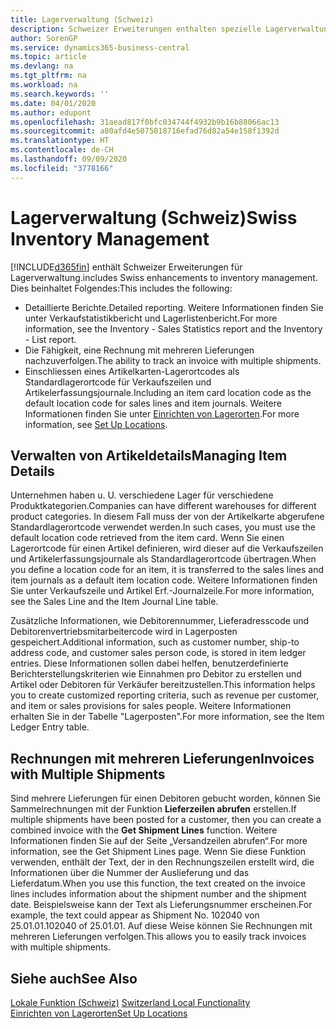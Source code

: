 ```yaml
---
title: Lagerverwaltung (Schweiz)
description: Schweizer Erweiterungen enthalten spezielle Lagerverwaltungsfunktionen.
author: SorenGP
ms.service: dynamics365-business-central
ms.topic: article
ms.devlang: na
ms.tgt_pltfrm: na
ms.workload: na
ms.search.keywords: ''
ms.date: 04/01/2020
ms.author: edupont
ms.openlocfilehash: 31aead817f0bfc034744f4932b9b16b88066ac13
ms.sourcegitcommit: a80afd4e5075018716efad76d82a54e158f1392d
ms.translationtype: HT
ms.contentlocale: de-CH
ms.lasthandoff: 09/09/2020
ms.locfileid: "3778166"
---
```

# <a name="swiss-inventory-management"></a><span data-ttu-id="1fd3f-103">Lagerverwaltung (Schweiz)</span><span class="sxs-lookup"><span data-stu-id="1fd3f-103">Swiss Inventory Management</span></span>
[!INCLUDE[d365fin](../../includes/d365fin_md.md)] <span data-ttu-id="1fd3f-104">enthält Schweizer Erweiterungen für Lagerverwaltung.</span><span class="sxs-lookup"><span data-stu-id="1fd3f-104">includes Swiss enhancements to inventory management.</span></span> <span data-ttu-id="1fd3f-105">Dies beinhaltet Folgendes:</span><span class="sxs-lookup"><span data-stu-id="1fd3f-105">This includes the following:</span></span>  

- <span data-ttu-id="1fd3f-106">Detaillierte Berichte.</span><span class="sxs-lookup"><span data-stu-id="1fd3f-106">Detailed reporting.</span></span>  <span data-ttu-id="1fd3f-107">Weitere Informationen finden Sie unter Verkaufstatistikbericht und Lagerlistenbericht.</span><span class="sxs-lookup"><span data-stu-id="1fd3f-107">For more information, see the Inventory - Sales Statistics report and the Inventory - List report.</span></span>  
- <span data-ttu-id="1fd3f-108">Die Fähigkeit, eine Rechnung mit mehreren Lieferungen nachzuverfolgen.</span><span class="sxs-lookup"><span data-stu-id="1fd3f-108">The ability to track an invoice with multiple shipments.</span></span>  
- <span data-ttu-id="1fd3f-109">Einschliessen eines Artikelkarten-Lagerortcodes als Standardlagerortcode für Verkaufszeilen und Artikelerfassungsjournale.</span><span class="sxs-lookup"><span data-stu-id="1fd3f-109">Including an item card location code as the default location code for sales lines and item journals.</span></span> <span data-ttu-id="1fd3f-110">Weitere Informationen finden Sie unter [Einrichten von Lagerorten](../../inventory-how-setup-locations.md).</span><span class="sxs-lookup"><span data-stu-id="1fd3f-110">For more information, see [Set Up Locations](../../inventory-how-setup-locations.md).</span></span>

## <a name="managing-item-details"></a><span data-ttu-id="1fd3f-111">Verwalten von Artikeldetails</span><span class="sxs-lookup"><span data-stu-id="1fd3f-111">Managing Item Details</span></span>  
<span data-ttu-id="1fd3f-112">Unternehmen haben u. U. verschiedene Lager für verschiedene Produktkategorien.</span><span class="sxs-lookup"><span data-stu-id="1fd3f-112">Companies can have different warehouses for different product categories.</span></span> <span data-ttu-id="1fd3f-113">In diesem Fall muss der von der Artikelkarte abgerufene Standardlagerortcode verwendet werden.</span><span class="sxs-lookup"><span data-stu-id="1fd3f-113">In such cases, you must use the default location code retrieved from the item card.</span></span> <span data-ttu-id="1fd3f-114">Wenn Sie einen Lagerortcode für einen Artikel definieren, wird dieser auf die Verkaufszeilen und Artikelerfassungsjournale als Standardlagerortcode übertragen.</span><span class="sxs-lookup"><span data-stu-id="1fd3f-114">When you define a location code for an item, it is transferred to the sales lines and item journals as a default item location code.</span></span> <span data-ttu-id="1fd3f-115">Weitere Informationen finden Sie unter Verkaufszeile und Artikel Erf.-Journalzeile.</span><span class="sxs-lookup"><span data-stu-id="1fd3f-115">For more information, see the Sales Line and the Item Journal Line table.</span></span>  

<span data-ttu-id="1fd3f-116">Zusätzliche Informationen, wie Debitorennummer, Lieferadresscode und Debitorenvertriebsmitarbeitercode wird in Lagerposten gespeichert.</span><span class="sxs-lookup"><span data-stu-id="1fd3f-116">Additional information, such as customer number, ship-to address code, and customer sales person code, is stored in item ledger entries.</span></span> <span data-ttu-id="1fd3f-117">Diese Informationen sollen dabei helfen, benutzerdefinierte Berichterstellungskriterien wie Einnahmen pro Debitor zu erstellen und Artikel oder Debitoren für Verkäufer bereitzustellen.</span><span class="sxs-lookup"><span data-stu-id="1fd3f-117">This information helps you to create customized reporting criteria, such as revenue per customer, and item or sales provisions for sales people.</span></span> <span data-ttu-id="1fd3f-118">Weitere Informationen erhalten Sie in der Tabelle "Lagerposten".</span><span class="sxs-lookup"><span data-stu-id="1fd3f-118">For more information, see the Item Ledger Entry table.</span></span>  

## <a name="invoices-with-multiple-shipments"></a><span data-ttu-id="1fd3f-119">Rechnungen mit mehreren Lieferungen</span><span class="sxs-lookup"><span data-stu-id="1fd3f-119">Invoices with Multiple Shipments</span></span>  
<span data-ttu-id="1fd3f-120">Sind mehrere Lieferungen für einen Debitoren gebucht worden, können Sie Sammelrechnungen mit der Funktion **Lieferzeilen abrufen** erstellen.</span><span class="sxs-lookup"><span data-stu-id="1fd3f-120">If multiple shipments have been posted for a customer, then you can create a combined invoice with the **Get Shipment Lines** function.</span></span> <span data-ttu-id="1fd3f-121">Weitere Informationen finden Sie auf der Seite „Versandzeilen abrufen“.</span><span class="sxs-lookup"><span data-stu-id="1fd3f-121">For more information, see the Get Shipment Lines page.</span></span> <span data-ttu-id="1fd3f-122">Wenn Sie diese Funktion verwenden, enthält der Text, der in den Rechnungszeilen erstellt wird, die Informationen über die Nummer der Auslieferung und das Lieferdatum.</span><span class="sxs-lookup"><span data-stu-id="1fd3f-122">When you use this function, the text created on the invoice lines includes information about the shipment number and the shipment date.</span></span> <span data-ttu-id="1fd3f-123">Beispielsweise kann der Text als Lieferungsnummer erscheinen.</span><span class="sxs-lookup"><span data-stu-id="1fd3f-123">For example, the text could appear as Shipment No.</span></span> <span data-ttu-id="1fd3f-124">102040 von 25.01.01.</span><span class="sxs-lookup"><span data-stu-id="1fd3f-124">102040 of 25.01.01.</span></span> <span data-ttu-id="1fd3f-125">Auf diese Weise können Sie Rechnungen mit mehreren Lieferungen verfolgen.</span><span class="sxs-lookup"><span data-stu-id="1fd3f-125">This allows you to easily track invoices with multiple shipments.</span></span>  

## <a name="see-also"></a><span data-ttu-id="1fd3f-126">Siehe auch</span><span class="sxs-lookup"><span data-stu-id="1fd3f-126">See Also</span></span>  
 <span data-ttu-id="1fd3f-127">[Lokale Funktion (Schweiz)](switzerland-local-functionality.md) </span><span class="sxs-lookup"><span data-stu-id="1fd3f-127">[Switzerland Local Functionality](switzerland-local-functionality.md) </span></span>  
 [<span data-ttu-id="1fd3f-128">Einrichten von Lagerorten</span><span class="sxs-lookup"><span data-stu-id="1fd3f-128">Set Up Locations</span></span>](../../inventory-how-setup-locations.md)
